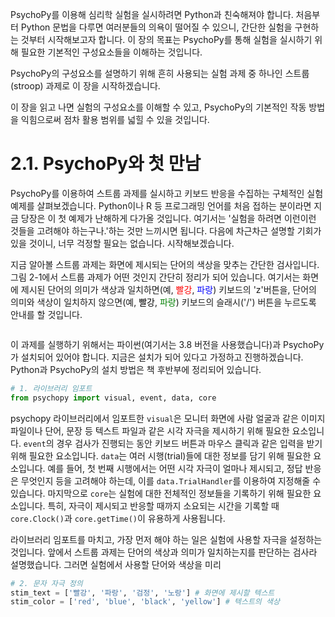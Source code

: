 PsychoPy를 이용해 심리학 실험을 실시하려면 Python과 친숙해져야 합니다. 처음부터 Python 문법을 다루면 여러분들의 의욕이 떨어질 수 있으니, 간단한 실험을 구현하는 것부터 시작해보고자 합니다. 이 장의 목표는 PsychoPy를 통해 실험을 실시하기 위해 필요한 기본적인 구성요소들을 이해하는 것입니다. 

PsychoPy의 구성요소를 설명하기 위해 흔히 사용되는 실험 과제 중 하나인 스트룹(stroop) 과제로 이 장을 시작하겠습니다. 

이 장을 읽고 나면 실험의 구성요소를 이해할 수 있고, PsychoPy의 기본적인 작동 방법을 익힘으로써 점차 활용 범위를 넓힐 수 있을 것입니다. 

# 2.1. PsychoPy와 첫 만남

PsychoPy를 이용하여 스트룹 과제를 실시하고 키보드 반응을 수집하는 구체적인 실험 예제를 살펴보겠습니다. Python이나 R 등 프로그래밍 언어를 처음 접하는 분이라면 지금 당장은 이 첫 예제가 난해하게 다가올 것입니다. 여기서는 '실험을 하려면 이런이런 것들을 고려해야 하는구나.'하는 것만 느끼시면 됩니다. 다음에 차근차근 설명할 기회가 있을 것이니, 너무 걱정할 필요는 없습니다. 시작해보겠습니다.

지금 알아볼 스트룹 과제는 화면에 제시되는 단어의 색상을 맞추는 간단한 검사입니다.  그림 2-1에서 스트룹 과제가 어떤 것인지 간단히 정리가 되어 있습니다. 여기서는 화면에 제시된 단어의 의미가 색상과 일치하면(예, <span style="color:red">빨강</span>, <span style="color:blue">파랑</span>)  키보드의 'z'버튼을, 단어의 의미와 색상이 일치하지 않으면(예, <span style="color:black">빨강</span>, <span style="color:green">파랑</span>) 키보드의 슬래시('/') 버튼을 누르도록 안내를 할 것입니다.

![]()

이 과제를 실행하기 위해서는 파이썬(여기서는 3.8 버전을 사용했습니다)과 PsychoPy가 설치되어 있어야 합니다. 지금은 설치가 되어 있다고 가정하고 진행하겠습니다. Python과 PsychoPy의 설치 방법은 책 후반부에 정리되어 있습니다.

```python
# 1. 라이브러리 임포트
from psychopy import visual, event, data, core
```

psychopy 라이브러리에서 임포트한 `visual`은 모니터 화면에  사람 얼굴과 같은 이미지 파일이나 단어, 문장 등 텍스트 파일과 같은 시각 자극을 제시하기 위해 필요한 요소입니다.  `event`의 경우 검사가 진행되는 동안 키보드 버튼과 마우스 클릭과 같은 입력을 받기 위해 필요한 요소입니다. `data`는 여러 시행(trial)들에 대한 정보를 담기 위해 필요한 요소입니다. 예를 들어, 첫 번째 시행에서는 어떤 시각 자극이 얼마나 제시되고, 정답 반응은 무엇인지 등을 고려해야 하는데, 이를 `data.TrialHandler`를 이용하여 지정해줄 수 있습니다. 마지막으로 `core`는 실험에 대한 전체적인 정보들을 기록하기 위해 필요한 요소입니다. 특히, 자극이 제시되고 반응할 때까지 소요되는 시간을 기록할 때 `core.Clock()`과 `core.getTime()`이 유용하게 사용됩니다. 

라이브러리 임포트를 마치고, 가장 먼저 해야 하는 일은 실험에 사용할 자극을 설정하는 것입니다. 앞에서 스트룹 과제는 단어의 색상과 의미가 일치하는지를 판단하는 검사라 설명했습니다. 그러면 실험에서 사용할 단어와 색상을 미리 

```python
# 2. 문자 자극 정의
stim_text = ['빨강', '파랑', '검정', '노랑'] # 화면에 제시할 텍스트
stim_color = ['red', 'blue', 'black', 'yellow'] # 텍스트의 색상
```

